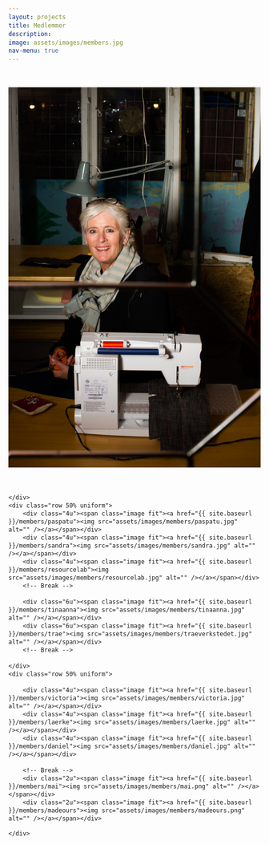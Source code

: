 ```yaml
---
layout: projects
title: Medlemmer
description:
image: assets/images/members.jpg
nav-menu: true
---
```


<!-- Guldminen består af en række Guldgraverprojekter. Alle arbejder på, at finde måder hvorpå vi kan genbruge så meget som muligt af det, der bliver afleveret på Vasbygade Genbrugscenter. Nogle Guldgravere arbejder med træ, andre med tøj, billerammer, værktøj osv. Herunder finder du en liste over de projekter, der er i TinkerTank. -->



<!-- {% for member in site.members %}
  <h2>{{ member.name }} - {{ member.contact }}</h2>
  <p>{{ member.content | markdownify }}</p>
{% endfor %} -->

<div class="box alt">
	<div class="row 50% uniform">
		<div class="4u"><span class="image fit"><a href="{{ site.baseurl }}/members/frida"><img src="assets/images/members/frida.jpg" alt="" /></a></span></div>
		<div class="4u"><span class="image fit"><a href="{{ site.baseurl }}/members/hassan"><img src="assets/images/members/hassan.jpg" alt="" /></a></span></div>
		<div class="4u"><span class="image fit"><a href="{{ site.baseurl }}/members/ollis"><img src="assets/images/members/ollis.jpg" alt="" /></a></span></div>
		<!-- Break -->
		<div class="6u"><span class="image fit"><a href="{{ site.baseurl }}/members/maiken"><img src="assets/images/members/maiken.jpg" alt="" /></a></span></div>
		<div class="6u"><span class="image fit"><a href="{{ site.baseurl }}/members/maria"><img src="assets/images/members/maria.jpg" alt="" /></a></span></div>
		<!-- Break -->

	</div>
	<div class="row 50% uniform">
		<div class="4u"><span class="image fit"><a href="{{ site.baseurl }}/members/paspatu"><img src="assets/images/members/paspatu.jpg" alt="" /></a></span></div>
		<div class="4u"><span class="image fit"><a href="{{ site.baseurl }}/members/sandra"><img src="assets/images/members/sandra.jpg" alt="" /></a></span></div>
		<div class="4u"><span class="image fit"><a href="{{ site.baseurl }}/members/resourcelab"><img src="assets/images/members/resourcelab.jpg" alt="" /></a></span></div>
		<!-- Break -->

		<div class="6u"><span class="image fit"><a href="{{ site.baseurl }}/members/tinaanna"><img src="assets/images/members/tinaanna.jpg" alt="" /></a></span></div>
		<div class="6u"><span class="image fit"><a href="{{ site.baseurl }}/members/trae"><img src="assets/images/members/traeverkstedet.jpg" alt="" /></a></span></div>
		<!-- Break -->

	</div>
	<div class="row 50% uniform">

		<div class="4u"><span class="image fit"><a href="{{ site.baseurl }}/members/victoria"><img src="assets/images/members/victoria.jpg" alt="" /></a></span></div>
		<div class="4u"><span class="image fit"><a href="{{ site.baseurl }}/members/laerke"><img src="assets/images/members/laerke.jpg" alt="" /></a></span></div>
		<div class="4u"><span class="image fit"><a href="{{ site.baseurl }}/members/daniel"><img src="assets/images/members/daniel.jpg" alt="" /></a></span></div>

		<!-- Break -->
		<div class="2u"><span class="image fit"><a href="{{ site.baseurl }}/members/mai"><img src="assets/images/members/mai.png" alt="" /></a></span></div>
		<div class="2u"><span class="image fit"><a href="{{ site.baseurl }}/members/madeours"><img src="assets/images/members/madeours.png" alt="" /></a></span></div>
<!-- 		<div class="2u"><span class="image fit"><a href="https://www.resourcelab.dk"><img src="assets/images/resourcelab.png" alt="" /></a></span></div>
		<div class="2u"><span class="image fit"><img src="assets/images/debris.png" alt="" /></span></div>
		<div class="2u"><span class="image fit"><img src="assets/images/albanowik.jpg" alt="" /></span></div>
		<div class="2u"><span class="image fit"><img src="assets/images/pic08.jpg" alt="" /></span></div>
		<div class="2u"><span class="image fit"><img src="assets/images/pic09.jpg" alt="" /></span></div>
		<div class="2u$"><span class="image fit"><img src="assets/images/materialcentralle.jpg" alt="" /></span></div> -->

	</div>
</div>

